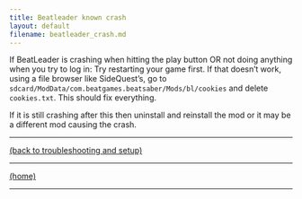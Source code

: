 ```yaml
---
title: Beatleader known crash
layout: default
filename: beatleader_crash.md
---
```


If BeatLeader is crashing when hitting the play button OR not doing anything when you try to log in:
Try restarting your game first. If that doesn’t work, using a file browser like SideQuest’s, go to `sdcard/ModData/com.beatgames.beatsaber/Mods/bl/cookies` and delete `cookies.txt`. This should fix everything.

If it is still crashing after this then uninstall and reinstall the mod or it may be a different mod causing the crash.


****
[(back to troubleshooting and setup)](../individual_mods_homepage.md)



****
[(home)](../home.md)



****